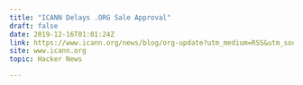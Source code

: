 ```yaml
---
title: "ICANN Delays .ORG Sale Approval"
draft: false
date: 2019-12-16T01:01:24Z
link: https://www.icann.org/news/blog/org-update?utm_medium=RSS&utm_source=hune
site: www.icann.org
topic: Hacker News  

---
```

